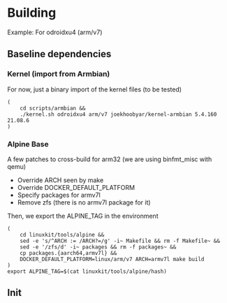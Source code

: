 # Building


Example: For odroidxu4 (arm/v7)

## Baseline dependencies

### Kernel (import from Armbian)

For now, just a binary import of the kernel files (to be tested)

```
(
    cd scripts/armbian && 
    ./kernel.sh odroidxu4 arm/v7 joekhoobyar/kernel-armbian 5.4.160 21.08.6
)
```

### Alpine Base

A few patches to cross-build for arm32 (we are using binfmt_misc with qemu)

 - Override ARCH seen by make
 - Override DOCKER_DEFAULT_PLATFORM
 - Specify packages for armv7l
 - Remove zfs (there is no armv7l package for it)

Then, we export the ALPINE_TAG in the environment

```
(
    cd linuxkit/tools/alpine &&
    sed -e 's/^ARCH := /ARCH?=/g' -i~ Makefile && rm -f Makefile~ &&
    sed -e '/zfs/d' -i~ packages && rm -f packages~ &&
    cp packages.{aarch64,armv7l} &&
    DOCKER_DEFAULT_PLATFORM=linux/arm/v7 ARCH=armv7l make build
)
export ALPINE_TAG=$(cat linuxkit/tools/alpine/hash)
```

## Init
